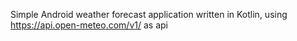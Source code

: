Simple Android weather forecast application written in Kotlin, using https://api.open-meteo.com/v1/ as api
